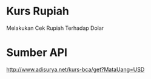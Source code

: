 # Kurs Rupiah
Melakukan Cek Rupiah Terhadap Dolar

# Sumber API
http://www.adisurya.net/kurs-bca/get?MataUang=USD
